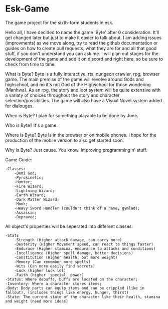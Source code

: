 # Esk-Game
The game project for the sixth-form students in esk.

Hello all, I have decided to name the game 'Byte' after 0 consideration. It'll get changed later but just to make it easier to talk about.
I am adding issues (improvments) as we move along, try to read the github documentation or guides on how to create pull requests, what they are for and all that good stuff, if you don't understand you can ask me. I will plan out stages for the development of the game and add it on discord and right here, so be sure to check from time to time. 

What is Byte?
Byte is a fully interactive, rts, dungeon crawler, rpg, browser game. The main premise of the game will revolve around Gods and highschool, and no it's not God of the Highschool for those wondering (Manhwa). As an rpg, the story and loot system will be quite extensive with a variaty of choices throughout the story and character selection/possiblities. The game will also have a Visual Novel system added for dialouges.

When is Byte?
I plan for something playable to be done by June.

Who is Byte?
It's a game.

Where is Byte?
Byte is in the browser or on mobile phones. I hope for the production of the mobile version to also get started soon.

Why is Byte?
Just cause. You know. Improving programming n' stuff.

Game Guide: 

    -Classes:
        -Demi God;
        -Pyrokinetic;
        -Hunter;
        -Fire Wizard;
        -Lightning Wizard;
        -Earth Wizard;
        -Dark Matter Wizard;
        -Monk;
        -Heavy Sword Handler (couldn't think of a name, gymlad);
        -Assassin;
        -Depraved;


All object's properties will be seperated into different classes:

    -Stats
        -Strength (Higher attack damage, can carry more)
        -Dexterity (Higher Movement speed, can react to things faster)
        -Endurace (Higher stamina, endurance to attacks and conditions)
        -Intelligence (Higher spell damage, better decisions) 
        -Constitution (Higher health, but more weight)
        -Memory (Can remember more spells)
        -Wits (Can more easily find secrets)
        -Luck (higher luck lol)
        -Faith (higher 'special' power)
    -Status: Where debuffs, buffs are located on the character;
    -Inventory: Where a character stores items;
    -Body: Body parts can equip items and can be crippled (like in fallout), (includes things like energy, hunger, thirst)
    -State: The current state of the character like their health, stamina and weight (need more ideas)
